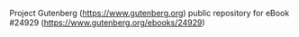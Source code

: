 Project Gutenberg (https://www.gutenberg.org) public repository for eBook #24929 (https://www.gutenberg.org/ebooks/24929)
